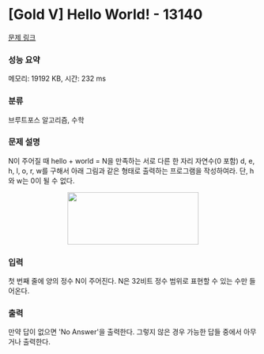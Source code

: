 # [Gold V] Hello World! - 13140 

[문제 링크](https://www.acmicpc.net/problem/13140) 

### 성능 요약

메모리: 19192 KB, 시간: 232 ms

### 분류

브루트포스 알고리즘, 수학

### 문제 설명

<p>N이 주어질 때 hello + world = N을 만족하는 서로 다른 한 자리 자연수(0 포함) d, e, h, l, o, r, w를 구해서 아래 그림과 같은 형태로 출력하는 프로그램을 작성하여라. 단, h와 w는 0이 될 수 없다.</p>

<p style="text-align:center"><img alt="" src="https://onlinejudgeimages.s3-ap-northeast-1.amazonaws.com/problem/13140/H_term.png" style="height:106px; width:265px"></p>

### 입력 

 <p>첫 번째 줄에 양의 정수 N이 주어진다. N은 32비트 정수 범위로 표현할 수 있는 수만 들어온다.</p>

### 출력 

 <p>만약 답이 없으면 'No Answer'을 출력한다. 그렇지 않은 경우 가능한 답들 중에서 아무거나 출력한다.</p>

